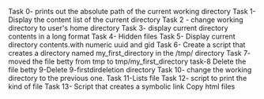 Task 0- prints out the absolute path of the current working directory
Task 1- Display the content list of the current directory
Task 2 - change working directory to user's home directory
Task 3-  display current directory contents in a long format
Task 4- Hidden files
Task 5- Display current directory contents.with numeric  uuid and gid 
Task 6- Create a script that creates a directory named my_first_directory in the /tmp/ directory
Task 7- moved the file betty from tmp to tmp/my_first_directory
task-8 Delete the file betty
9-Delete 9-firstdirdeletion directory
Task 10- change the working directory to the previous one.
Task 11-Lists file
Task 12- script to print the  kind of file
Task 13- Script that creates a symbolic link
Copy html files
